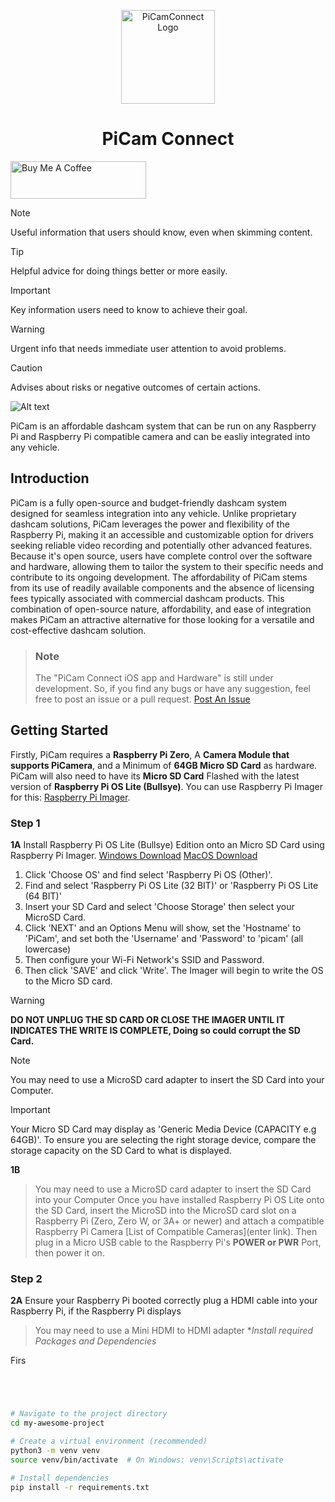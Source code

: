 <p align="center">
    <img width="150" src="https://github.com/Tys0nat0r01/PiCam-Connect/blob/a43414c283be9498c1f7eb952dc2a7d07228a778/CONNECTLGOICON.png" alt="PiCamConnect Logo">
</p> 
<h1 align="center">PiCam Connect</h1>

<a href="https://www.buymeacoffee.com/tysonm" target="_blank"><img src="https://cdn.buymeacoffee.com/buttons/v2/default-yellow.png" alt="Buy Me A Coffee" style="height: 60px !important;width: 217px !important;" ></a>
> [!NOTE]
> Useful information that users should know, even when skimming content.

> [!TIP]
> Helpful advice for doing things better or more easily.

> [!IMPORTANT]
> Key information users need to know to achieve their goal.

> [!WARNING]
> Urgent info that needs immediate user attention to avoid problems.

> [!CAUTION]
> Advises about risks or negative outcomes of certain actions.

![Alt text](https://github.com/Tys0nat0r01/PiCam/blob/main/CONNECT.png)

PiCam is an affordable dashcam system that can be run on any Raspberry Pi 
and Raspberry Pi compatible camera and can be easliy integrated into any vehicle. 

## **Introduction**

PiCam is a fully open-source and budget-friendly dashcam system designed for seamless integration into any vehicle.  Unlike proprietary dashcam solutions, PiCam leverages the power and flexibility of the Raspberry Pi, making it an accessible and customizable option for drivers seeking reliable video recording and potentially other advanced features.  Because it's open source, users have complete control over the software and hardware, allowing them to tailor the system to their specific needs and contribute to its ongoing development.  The affordability of PiCam stems from its use of readily available components and the absence of licensing fees typically associated with commercial dashcam products.  This combination of open-source nature, affordability, and ease of integration makes PiCam an attractive alternative for those looking for a versatile and cost-effective dashcam solution.

 >### Note ###
> The "PiCam Connect iOS app and Hardware" is still under development. So, if you find any bugs or have any suggestion, feel free to post an issue or a pull request. [Post An Issue](https://github.com/Tys0nat0r01/PiCam/issues/new)


> 

## **Getting Started**

Firstly, PiCam requires a **Raspberry Pi Zero**, A **Camera Module that supports PiCamera**, and a Minimum of **64GB Micro SD Card** as hardware.
PiCam will also need to have its **Micro SD Card** Flashed with the latest version of **Raspberry Pi OS Lite (Bullsye)**. You can use Raspberry Pi Imager for this: [Raspberry Pi Imager](https://www.raspberrypi.com/software/).

### Step 1
**1A**
Install Raspberry Pi OS Lite (Bullsye) Edition onto an Micro SD Card using Raspberry Pi Imager. [Windows Download](https://downloads.raspberrypi.org/imager/imager_latest.exe) [MacOS Download](https://downloads.raspberrypi.org/imager/imager_latest.dmg)
1. Click 'Choose OS' and find select 'Raspberry Pi OS (Other)'.
2. Find and select 'Raspberry Pi OS Lite (32 BIT)' or 'Raspberry Pi OS Lite (64 BIT)'
3. Insert your SD Card and select 'Choose Storage' then select your MicroSD Card.
4. Click 'NEXT' and an Options Menu will show, set the 'Hostname' to 'PiCam', and set both the 'Username' and 'Password' to 'picam' (all lowercase)
5. Then configure your Wi-Fi Network's SSID and Password.
6. Then click 'SAVE' and click 'Write'. The Imager will begin to write the OS to the Micro SD card.
> [!WARNING]
> **DO NOT UNPLUG THE SD CARD OR CLOSE THE IMAGER UNTIL IT INDICATES THE WRITE IS COMPLETE, Doing so could corrupt the SD Card.**

> [!NOTE]
> You may need to use a MicroSD card adapter to insert the SD Card into your Computer.

> [!IMPORTANT]
> Your Micro SD Card may display as 'Generic Media Device (CAPACITY e.g 64GB)'. To ensure you are selecting the right storage device, compare the storage capacity on the SD Card to what is displayed.

**1B**
> You may need to use a MicroSD card adapter to insert the SD Card into your Computer
Once you have installed Raspberry Pi OS Lite onto the SD Card, insert the MicroSD into the MicroSD card slot on a Raspberry Pi (Zero, Zero W, or 3A+ or newer) and attach a compatible Raspberry Pi Camera [List of Compatible Cameras](enter link).
Then plug in a Micro USB cable to the Raspberry Pi's **POWER or PWR** Port, then power it on.

### Step 2

**2A**
Ensure your Raspberry Pi booted correctly plug a HDMI cable into your Raspberry Pi, if the Raspberry Pi displays 
> You may need to use a Mini HDMI to HDMI adapter 
**Install required Packages and Dependencies*

Firs
```bash

```
```bash



# Navigate to the project directory
cd my-awesome-project

# Create a virtual environment (recommended)
python3 -m venv venv
source venv/bin/activate  # On Windows: venv\Scripts\activate

# Install dependencies
pip install -r requirements.txt

